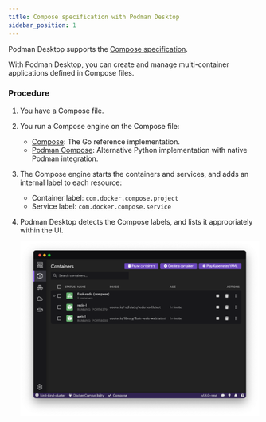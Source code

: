 ```yaml
---
title: Compose specification with Podman Desktop
sidebar_position: 1
---
```


Podman Desktop supports the [Compose specification](https://compose-spec.io).

With Podman Desktop, you can create and manage multi-container applications defined in Compose files.

### Procedure

1. You have a Compose file.
1. You run a Compose engine on the Compose file:

   - [Compose](https://github.com/docker/compose): The Go reference implementation.
   - [Podman Compose](https://github.com/containers/podman-compose): Alternative Python implementation with native Podman integration.

1. The Compose engine starts the containers and services, and adds an internal label to each resource:

   - Container label: `com.docker.compose.project`
   - Service label: `com.docker.compose.service`

1. Podman Desktop detects the Compose labels, and lists it appropriately within the UI.

   ![img2](img/compose_doc_image_2.png)
